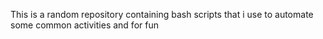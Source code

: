 This is a random repository containing bash scripts that i use to automate some common activities and for fun
